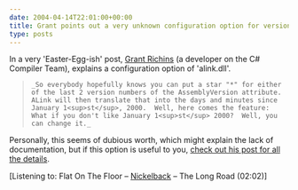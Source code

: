 ```yaml
---
date: 2004-04-14T22:01:00+00:00
title: Grant points out a very unknown configuration option for version numbers...
type: posts
---
```

In a very 'Easter-Egg-ish' post, [Grant Richins](https://blogs.msdn.com/grantri) (a developer on the C# Compiler Team), explains a configuration option of 'alink.dll'.

<blockquote dir="ltr" style="MARGIN-RIGHT: 0px">

    _So everybody hopefully knows you can put a star "*" for either of the last 2 version numbers of the AssemblyVersion attribute.  ALink will then translate that into the days and minutes since January 1<sup>st</sup>, 2000.  Well, here comes the feature: What if you don't like January 1<sup>st</sup> 2000?  Well, you can change it._

</blockquote>

Personally, this seems of dubious worth, which might explain the lack of documentation, but if this option is useful to you, [check out his post for all the details](https://blogs.msdn.com/grantri/archive/2004/04/13/112837.aspx).


  [Listening to: Flat On The Floor – [Nickelback](https://open.spotify.com/search/Nickelback/artists===) – The Long Road (02:02)]
